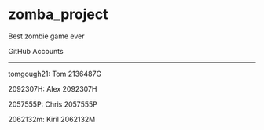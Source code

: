 # zomba_project
Best zombie game ever


GitHub Accounts

--------------------

tomgough21: Tom 2136487G

2092307H: Alex  2092307H

2057555P: Chris 2057555P

2062132m: Kiril 2062132M